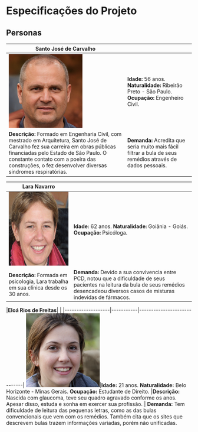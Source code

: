 # Especificações do Projeto

## Personas

|**Santo José de Carvalho**|           |
|-------------------|-----------|
<img src="../img/Persona_2.png" width="200" height="200"/>|**Idade:** 56 anos. **Naturalidade:** Ribeirão Preto - São Paulo. **Ocupação:** Engenheiro Civil.       
|**Descrição:** Formado em Engenharia Civil, com mestrado em Arquitetura, Santo José de Carvalho fez sua carreira em obras públicas financiadas pelo Estado de São Paulo. O constante contato com a poeira das construções, o fez desenvolver diversas síndromes respiratórias. | **Demanda:** Acredita que seria muito mais fácil filtrar a bula de seus remédios através de dados pessoais. 


|**Lara Navarro**|           |
|-------------------|-----------|
<img src="../img/Persona_1.png" width="200" height="200"/>|**Idade:** 62 anos. **Naturalidade:** Goiânia - Goiás. **Ocupação:** Psicóloga. 
|**Descrição:** Formada em psicologia, Lara trabalha em sua clínica desde os 30 anos.  | **Demanda:** Devido a sua convivencia entre PCD, notou que a dificuldade de seus pacientes na leitura da bula de seus remédios desencadeou diversos casos de misturas indevidas de fármacos.


|**Eloá Rios de Freitas**|           |
|-------------------|-----------|-----------------------------|
<img src="../img/Persona_3.png" width="200" height="200"/>|**Idade:** 21 anos. **Naturalidade:** Belo Horizonte - Minas Gerais. **Ocupação:** Estudante de Direito.
|**Descrição:** Nascida com glaucoma, teve seu quadro agravado conforme os anos. Apesar disso, estuda e sonha em exercer sua profissão.  | **Demanda:** Tem dificuldade de leitura das pequenas letras, como as das bulas convencionais que vem com os remédios. Também cita que os sites que descrevem bulas trazem informações variadas, porém não unificadas.
